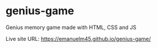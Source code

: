 # genius-game
Genius memory game made with HTML, CSS and JS

Live site URL: https://emanuelm45.github.io/genius-game/
